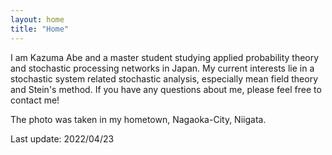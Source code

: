 ```yaml
---
layout: home
title: "Home"
---
```


I am Kazuma Abe and a master student studying applied probability theory and stochastic processing networks in Japan. My current interests lie in a stochastic system related stochastic analysis, especially mean field theory and Stein's method. If you have any questions about me, please feel free to contact me!  

The photo was taken in my hometown, Nagaoka-City, Niigata. 

Last update: 2022/04/23
